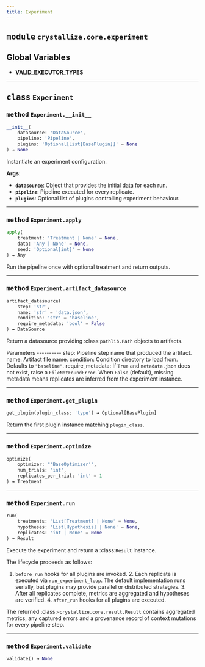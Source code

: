 ```yaml
---
title: Experiment
---
```



## <kbd>module</kbd> `crystallize.core.experiment`




**Global Variables**
---------------
- **VALID_EXECUTOR_TYPES**


---

## <kbd>class</kbd> `Experiment`




### <kbd>method</kbd> `Experiment.__init__`

```python
__init__(
    datasource: 'DataSource',
    pipeline: 'Pipeline',
    plugins: 'Optional[List[BasePlugin]]' = None
) → None
```

Instantiate an experiment configuration. 



**Args:**
 
 - <b>`datasource`</b>:  Object that provides the initial data for each run. 
 - <b>`pipeline`</b>:  Pipeline executed for every replicate. 
 - <b>`plugins`</b>:  Optional list of plugins controlling experiment behaviour. 




---

### <kbd>method</kbd> `Experiment.apply`

```python
apply(
    treatment: 'Treatment | None' = None,
    data: 'Any | None' = None,
    seed: 'Optional[int]' = None
) → Any
```

Run the pipeline once with optional treatment and return outputs. 

---

### <kbd>method</kbd> `Experiment.artifact_datasource`

```python
artifact_datasource(
    step: 'str',
    name: 'str' = 'data.json',
    condition: 'str' = 'baseline',
    require_metadata: 'bool' = False
) → DataSource
```

Return a datasource providing :class:`pathlib.Path` objects to artifacts. 

Parameters 
---------- step:  Pipeline step name that produced the artifact. name:  Artifact file name. condition:  Condition directory to load from. Defaults to ``"baseline"``. require_metadata:  If ``True`` and ``metadata.json`` does not exist, raise a  ``FileNotFoundError``. When ``False`` (default), missing metadata  means replicates are inferred from the experiment instance. 

---

### <kbd>method</kbd> `Experiment.get_plugin`

```python
get_plugin(plugin_class: 'type') → Optional[BasePlugin]
```

Return the first plugin instance matching ``plugin_class``. 

---

### <kbd>method</kbd> `Experiment.optimize`

```python
optimize(
    optimizer: "'BaseOptimizer'",
    num_trials: 'int',
    replicates_per_trial: 'int' = 1
) → Treatment
```





---

### <kbd>method</kbd> `Experiment.run`

```python
run(
    treatments: 'List[Treatment] | None' = None,
    hypotheses: 'List[Hypothesis] | None' = None,
    replicates: 'int | None' = None
) → Result
```

Execute the experiment and return a :class:`Result` instance. 

The lifecycle proceeds as follows: 

1. ``before_run`` hooks for all plugins are invoked. 2. Each replicate is executed via ``run_experiment_loop``.  The default  implementation runs serially, but plugins may provide parallel or  distributed strategies. 3. After all replicates complete, metrics are aggregated and  hypotheses are verified. 4. ``after_run`` hooks for all plugins are executed. 

The returned :class:`~crystallize.core.result.Result` contains aggregated metrics, any captured errors and a provenance record of context mutations for every pipeline step. 

---

### <kbd>method</kbd> `Experiment.validate`

```python
validate() → None
```






